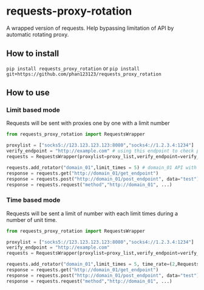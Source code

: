 # requests-proxy-rotation
A wrapped version of requests. Help bypassing limitation of API by automatic rotating proxy.

## How to install
`pip install requests_proxy_rotation`
or
`pip install git+https://github.com/phan123123/requests_proxy_rotation`

## How to use
### Limit based mode
Requests will be sent with proxies one by one with a limit number
```python
from requests_proxy_rotation import RequestsWrapper

proxylist = ["socks5://123.123.123.123:8080","socks4://1.2.3.4:1234"]
verify_endpoint = "http://example.com" # using this endpoint to check proxy is alive or not
requests = RequestsWrapper(proxylist=proxy_list,verify_endpoint=verify_endpoint, mode = RequestsWrapper.LIMIT_BASED)

requests.add_rotator("domain_01",limit_times = 5) # domain_01 API with limit 5 times for each IP.
response = requests.get("http://domain_01/get_endpoint")
response = requests.post("http://domain_01/post_endpoint", data="test")
response = requests.request("method","http://domain_01", ...)
```
### Time based mode
Requests will be sent a limit of number with each limit times during a number of unit time.
```python
from requests_proxy_rotation import RequestsWrapper

proxylist = ["socks5://123.123.123.123:8080","socks4://1.2.3.4:1234"]
verify_endpoint = "http://example.com"
requests = RequestsWrapper(proxylist=proxy_list,verify_endpoint=verify_endpoint, mode = RequestsWrapper.TIME_BASED)

requests.add_rotator("domain_01",limit_times = 5, time_rate=(2,RequestsWrapper.UNIT_MIN)) # domain_01 API with limit 5 times for each IP in 2 minutes.
response = requests.get("http://domain_01/get_endpoint")
response = requests.post("http://domain_01/post_endpoint", data="test")
response = requests.request("method","http://domain_01", ...)
```
